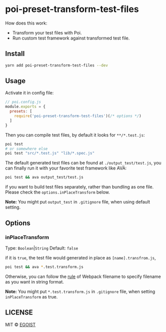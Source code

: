 # poi-preset-transform-test-files

How does this work:

- Transform your test files with Poi.
- Run custom test framework against transformed test file.

## Install

```bash
yarn add poi-preset-transform-test-files --dev
```

## Usage

Activate it in config file:

```js
// poi.config.js
module.exports = {
  presets: [
    require('poi-preset-transform-test-files')(/* options */)
  ]
}
```

Then you can compile test files, by default it looks for `**/*.test.js`:

```bash
poi test
# or somewhere else
poi test "src/*.test.js" "lib/*.spec.js"
```

The default generated test files can be found at `./output_test/test.js`, you can finally run it with your favorite test framework like AVA:

```bash
poi test && ava output_test/test.js
```

if you want to build test files separately, rather than bundling as one file. Please check the `options.inPlaceTransform` below. 

**Note:** You might put `output_test` in `.gitignore` file, when using default setting.

## Options

### inPlaceTransform

Type: `Boolean`|`String`
Default: `false`

if it is `true`, the test file would generated in place as `[name].transfrom.js`,

```bash
poi test && ava *.test.transform.js
```

Otherwise, you can follow the [rule](https://webpack.js.org/configuration/output/#output-filename) of Webpack filename to specify filename as you want in string format.

**Note:** You might put `*.test.transform.js` in `.gitignore` file, when setting `inPlaceTransform` as true.

## LICENSE

MIT &copy; [EGOIST](https://github.com/egoist)
